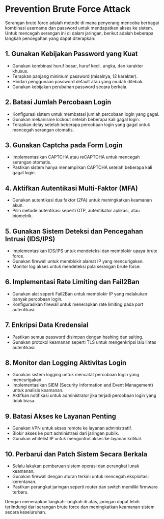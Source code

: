 # Prevention Brute Force Attack

Serangan brute force adalah metode di mana penyerang mencoba berbagai kombinasi username dan password untuk mendapatkan akses ke sistem. Untuk mencegah serangan ini di dalam jaringan, berikut adalah beberapa langkah pencegahan yang dapat diterapkan:

## 1. Gunakan Kebijakan Password yang Kuat
- Gunakan kombinasi huruf besar, huruf kecil, angka, dan karakter khusus.
- Terapkan panjang minimum password (misalnya, 12 karakter).
- Hindari penggunaan password default atau yang mudah ditebak.
- Gunakan kebijakan perubahan password secara berkala.

## 2. Batasi Jumlah Percobaan Login
- Konfigurasi sistem untuk membatasi jumlah percobaan login yang gagal.
- Gunakan mekanisme lockout setelah beberapa kali gagal login.
- Terapkan delay setelah beberapa percobaan login yang gagal untuk mencegah serangan otomatis.

## 3. Gunakan Captcha pada Form Login
- Implementasikan CAPTCHA atau reCAPTCHA untuk mencegah serangan otomatis.
- Pastikan sistem hanya menampilkan CAPTCHA setelah beberapa kali gagal login.

## 4. Aktifkan Autentikasi Multi-Faktor (MFA)
- Gunakan autentikasi dua faktor (2FA) untuk meningkatkan keamanan akun.
- Pilih metode autentikasi seperti OTP, autentikator aplikasi, atau biometrik.

## 5. Gunakan Sistem Deteksi dan Pencegahan Intrusi (IDS/IPS)
- Implementasikan IDS/IPS untuk mendeteksi dan memblokir upaya brute force.
- Gunakan firewall untuk memblokir alamat IP yang mencurigakan.
- Monitor log akses untuk mendeteksi pola serangan brute force.

## 6. Implementasi Rate Limiting dan Fail2Ban
- Gunakan alat seperti Fail2Ban untuk memblokir IP yang melakukan banyak percobaan login.
- Konfigurasikan firewall untuk menerapkan rate limiting pada port autentikasi.

## 7. Enkripsi Data Kredensial
- Pastikan semua password disimpan dengan hashing dan salting.
- Gunakan protokol keamanan seperti TLS untuk mengenkripsi lalu lintas autentikasi.

## 8. Monitor dan Logging Aktivitas Login
- Gunakan sistem logging untuk mencatat percobaan login yang mencurigakan.
- Implementasikan SIEM (Security Information and Event Management) untuk analisis keamanan.
- Aktifkan notifikasi untuk administrator jika terjadi percobaan login yang tidak biasa.

## 9. Batasi Akses ke Layanan Penting
- Gunakan VPN untuk akses remote ke layanan administratif.
- Blokir akses ke port administrasi dari jaringan publik.
- Gunakan whitelist IP untuk mengontrol akses ke layanan kritikal.

## 10. Perbarui dan Patch Sistem Secara Berkala
- Selalu lakukan pembaruan sistem operasi dan perangkat lunak keamanan.
- Gunakan firewall dengan aturan terkini untuk mencegah eksploitasi kerentanan.
- Pastikan perangkat jaringan seperti router dan switch memiliki firmware terbaru.

Dengan menerapkan langkah-langkah di atas, jaringan dapat lebih terlindungi dari serangan brute force dan meningkatkan keamanan sistem secara keseluruhan.